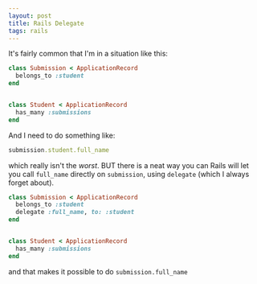 ```yaml
---
layout: post
title: Rails Delegate
tags: rails
---
```


It's fairly common that I'm in a situation like this:


```rb
class Submission < ApplicationRecord
  belongs_to :student
end


class Student < ApplicationRecord
  has_many :submissions
end
```

And I need to do something like:

```rb
submission.student.full_name
```

which really isn't the _worst_. BUT there is a neat way you can Rails will let you call `full_name` directly on `submission`, using `delegate` (which I always forget about).

```rb
class Submission < ApplicationRecord
  belongs_to :student
  delegate :full_name, to: :student
end


class Student < ApplicationRecord
  has_many :submissions
end
```

and that makes it possible to do `submission.full_name` 
